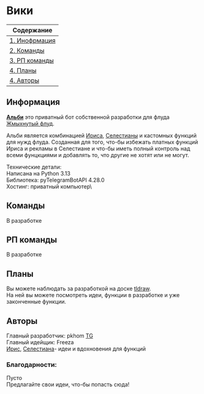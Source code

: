 # Вики
| Содержание  |
| ------------- |
| [1. Инофрмация](#информация) |
| [2. Команды](#команды) |
| [3. РП команды](#рп-команды) |
| [4. Планы](#планы) |
| [4. Авторы](#авторы) |

## Информация
**[Альби](t.me/albiNeko_bot)** это приватный бот собственной разработки для флуда [Жмыхнутый флуд](t.me/g003pk).

Альби является комбинацией [Ириса](t.me/iris_cm_bot), [Селестианы](t.me/celestianabot) и кастомных функций для нужд флуда. Созданная для того, что-бы избежать платных функций Ириса и рекламы в Селестиане и что-бы иметь полный контроль над всеми фунцкциями и добавлять то, что другие не хотят или не могут.

Технические детали:\
Написана на Python 3.13\
Библиотека: pyTelegramBotAPI 4.28.0\
Хостинг: приватный компьютер\

## Команды
В разработке

## РП команды
В разработке

## Планы
Вы можете наблюдать за разработкой на доске [tldraw](https://www.tldraw.com/f/uJiqF5548FrVCfEl_P2WN?d=v2488.-1289.6206.3636.page).\
На ней вы можете посмотреть идеи, функции в разработке и уже законченные функции.


## Авторы
Главный разработчик: pkhom [TG](t.me/p_khom)\
Главный идейщик: Freeza\
[Ирис](t.me/iris_cm_bot), [Селестиана](t.me/celestianabot)- идеи и вдохновения для функций


### Благодарности:
Пусто\
Предлагайте свои идеи, что-бы попасть сюда!